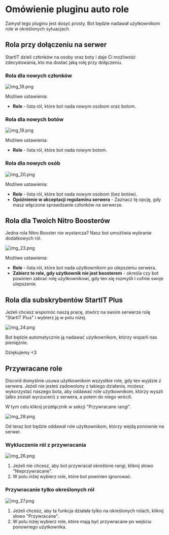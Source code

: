 # Omówienie pluginu auto role

Zamysł tego pluginu jest dosyć prosty. Bot będzie nadawał użytkownikom role w określonych sytuacjach.

## Rola przy dołączeniu na serwer

StartIT dzieli członków na osoby oraz boty i daje Ci możliwość zdecydowania, kto ma dostać jaką rolę przy dołączeniu.

### Rola dla nowych członków

![img_18.png](autoroles_1.png)

Możliwe ustawienia:
- **Role** - lista ról, które bot nada nowym osobom oraz botom.

### Rola dla nowych botów

![img_19.png](autoroles_2.png)


Możliwe ustawienia:
- **Role** - lista ról, które bot nada nowym botom.

### Rola dla nowych osób

![img_20.png](autoroles_3.png)

Możliwe ustawienia:
- **Role** - lista ról, które bot nada nowym osobom (bez botów).
- **Opóźnienie w akceptacji regulaminu serwera** - Zaznacz tę opcję, gdy masz włączone sprawdzanie członków na serwerze.

## Rola dla Twoich Nitro Boosterów

Jedna rola Nitro Booster nie wystarcza? Nasz bot umożliwia wybranie dodatkowych ról.

![img_23.png](autoroles_4.png)

Możliwe ustawienia:
- **Role** - lista ról, które bot nada użytkownikom po ulepszeniu serwera.
- **Zabierz te role, gdy użytkownik nie jest boosterem** - określa czy bot powinien zabrać rolę użytkownikowi, gdy ten się rozmyśli i cofnie swoje ulepszenie.


## Rola dla subskrybentów StartIT Plus

Jeżeli chcesz wspomóc naszą pracę, stwórz na swoim serwerze rolę "StartIT Plus" i wybierz ją w polu niżej.

![img_24.png](autoroles_5.png)

Bot będzie automatycznie ją nadawać użytkownikom, którzy wsparli nas pieniężnie.

Dziękujemy <3

## Przywracane role

Discord domyślnie usuwa użytkownikom wszystkie role, gdy ten wyjdzie z serwera.
Jeżeli nie jesteś zadowolony z takiego działania, możesz wykorzystać naszego bota, 
aby oddawać role użytkownikom, którzy wyszli (albo zostali wyrzuceni) z serwera, a potem do niego wrócili.

W tym celu kliknij przełącznik w sekcji "Przywracane rangi".

![img_28.png](autoroles_6.png)

Od teraz bot będzie oddawał role użytkownikom, którzy wejdą ponownie na serwer.

### Wykluczenie ról z przywracania

![img_26.png](autoroles_7.png)

1. Jeżeli nie chcesz, aby bot przywracał określone rangi, kliknij słowo "Nieprzywracane".
2. W polu niżej wybierz role, które bot powinien ignorować.

### Przywracanie tylko określonych ról

![img_27.png](autoroles_8.png)

1. Jeżeli chcesz, aby ta funkcja działała tylko na określonych rolach, kliknij słowo "Przywracane".
2. W polu niżej wybierz role, które mają być przywracane po wejściu ponownego użytkownika.
